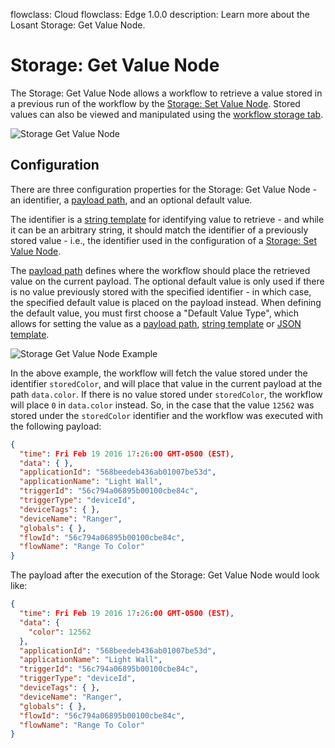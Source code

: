 flowclass: Cloud
flowclass: Edge 1.0.0
description: Learn more about the Losant Storage: Get Value Node.

# Storage: Get Value Node

The Storage: Get Value Node allows a workflow to retrieve a value stored in a previous run of the workflow by the [Storage: Set Value Node](/workflows/data/store-value/). Stored values can also be viewed and manipulated using the [workflow storage tab](/workflows/overview/#workflow-storage).

![Storage Get Value Node](/images/workflows/data/get-value-node.png "Storage Get Value Node")

## Configuration

There are three configuration properties for the Storage: Get Value Node - an identifier, a [payload path](/workflows/accessing-payload-data/#payload-paths), and an optional default value.

The identifier is a [string template](/workflows/accessing-payload-data/#string-templates) for identifying value to retrieve - and while it can be an arbitrary string, it should match the identifier of a previously stored value - i.e., the identifier used in the configuration of a [Storage: Set Value Node](/workflows/data/store-value/).

The [payload path](/workflows/accessing-payload-data/#payload-paths) defines where the workflow should place the retrieved value on the current payload. The optional default value is only used if there is no value previously stored with the specified identifier - in which case, the specified default value is placed on the payload instead. When defining the default value, you must first choose a "Default Value Type", which allows for setting the value as a [payload path](/workflows/accessing-payload-data/#payload-paths), [string template](/workflows/accessing-payload-data/#string-templates) or [JSON template](/workflows/accessing-payload-data/#json-templates).

![Storage Get Value Node Example](/images/workflows/data/get-value-node-example.png "Storage Get Value Node Example")

In the above example, the workflow will fetch the value stored under the identifier `storedColor`, and will place that value in the current payload at the path `data.color`. If there is no value stored under `storedColor`, the workflow will place `0` in `data.color` instead. So, in the case that the value `12562` was stored under the `storedColor` identifier and the workflow was executed with the following payload:

```json
{
  "time": Fri Feb 19 2016 17:26:00 GMT-0500 (EST),
  "data": { },
  "applicationId": "568beedeb436ab01007be53d",
  "applicationName": "Light Wall",
  "triggerId": "56c794a06895b00100cbe84c",
  "triggerType": "deviceId",
  "deviceTags": { },
  "deviceName": "Ranger",
  "globals": { },
  "flowId": "56c794a06895b00100cbe84c",
  "flowName": "Range To Color"
}
```

The payload after the execution of the Storage: Get Value Node would look like:

```json
{
  "time": Fri Feb 19 2016 17:26:00 GMT-0500 (EST),
  "data": {
    "color": 12562
  },
  "applicationId": "568beedeb436ab01007be53d",
  "applicationName": "Light Wall",
  "triggerId": "56c794a06895b00100cbe84c",
  "triggerType": "deviceId",
  "deviceTags": { },
  "deviceName": "Ranger",
  "globals": { },
  "flowId": "56c794a06895b00100cbe84c",
  "flowName": "Range To Color"
}
```
